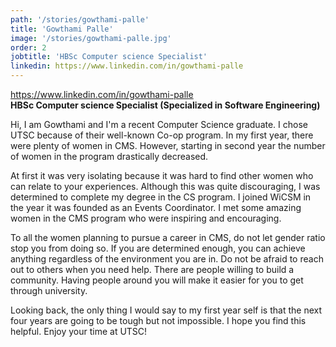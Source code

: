 ```yaml
---
path: '/stories/gowthami-palle'
title: 'Gowthami Palle'
image: '/stories/gowthami-palle.jpg'
order: 2
jobtitle: 'HBSc Computer science Specialist'
linkedin: https://www.linkedin.com/in/gowthami-palle
---
```

https://www.linkedin.com/in/gowthami-palle <br/>
<b>HBSc Computer science Specialist (Specialized in Software Engineering)</b><br/>

Hi, I am Gowthami and I'm a recent Computer Science graduate. I chose UTSC because of their well-known Co-op program. In my first year, there were plenty of women in CMS. However, starting in second year the number of women in the program drastically decreased. 

At first it was very isolating because it was hard to find other women who can relate to your experiences. Although this was quite discouraging, I was determined to complete my degree in the CS program. I joined WiCSM in the year it was founded as an Events Coordinator. I met some amazing women in the CMS program who were inspiring and encouraging. 

To all the women planning to pursue a career in CMS, do not let gender ratio stop you from doing so. If you are determined enough, you can achieve anything regardless of the environment you are in. Do not be afraid to reach out to others when you need help. There are people willing to build a community. Having people around you will make it easier for you to get through university. 

Looking back, the only thing I would say to my first year self is that the next four years are going to be tough but not impossible. I hope you find this helpful. Enjoy your time at UTSC!

